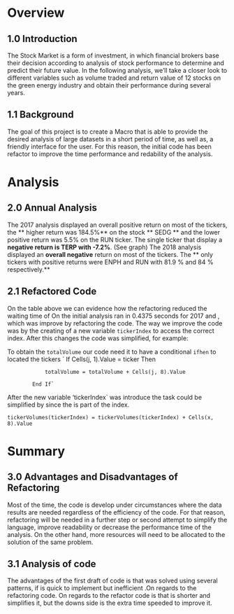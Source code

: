 # Overview
## 1.0 Introduction
The Stock Market is a form of investment, in which financial brokers base their decision according to analysis of stock performance to determine and predict their future value. In the following analysis, we’ll take a closer look to different variables such as volume traded and return value of 12 stocks on the green energy industry and obtain their performance during several years. 
## 1.1 Background
The goal of this project is to create a Macro that is able to provide the desired analysis of large datasets  in a short period of time, as well as,  a friendly interface for the user. For this reason, the initial code has been refactor to improve the time performance and redability of the analysis. 

# Analysis
## 2.0 Annual Analysis
The 2017 analysis displayed an overall positive return on most of the tickers, the ** higher return was 184.5%** on the stock ** SEDG ** and the lower positive return was  5.5% on the RUN ticker. The single ticker that display a **negative return is TERP with -7.2%**. (See graph) 
The 2018 analysis displayed an **overall negative** return on most of the tickers.  The ** only tickers  with positive returns were ENPH and RUN with 81.9 % and 84 % respectively.** 

## 2.1 Refactored Code
On the table above we can evidence how the refactoring reduced the waiting time of 
On the initial analysis ran in 0.4375 seconds for 2017 and , which was improve by refactoring the code. The way we improve the code was by the creating of a new variable `tickerIndex` to access the correct index. After this changes the code was simplified, for example: 

To obtain the `totalVolume` our code need it to have a conditional `ifhen` to located the tickers
`
If Cells(j, 1).Value = ticker Then
            
                totalVolume = totalVolume + Cells(j, 8).Value
                
            End If`

After the new variable ‘tickerIndex` was introduce the task could be simplified by since the is part of the index. 

`tickerVolumes(tickerIndex) = tickerVolumes(tickerIndex) + Cells(x, 8).Value`

# Summary 
## 3.0 Advantages and Disadvantages of Refactoring
Most of the time, the code is develop under circumstances where the data results are needed regardless of the efficiency of the code. For that reason, refactoring will be needed in a further step or second attempt to simplify the language, improve readability or  decrease the performance time of the analysis. On the other hand, more resources will need to be allocated to the solution of the same problem.  

## 3.1 Analysis of code
The advantages of the first draft of code is that was solved using several patterns, if is quick to implement but inefficient .On regards to the refactoring code. On regards to the refactor code is that is shorter and simplifies it, but the downs side is the extra time speeded to improve it. 





